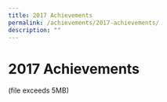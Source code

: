 ```yaml
---
title: 2017 Achievements
permalink: /achievements/2017-achievements/
description: ""
---
```

# **2017 Achievements**

(file exceeds 5MB)